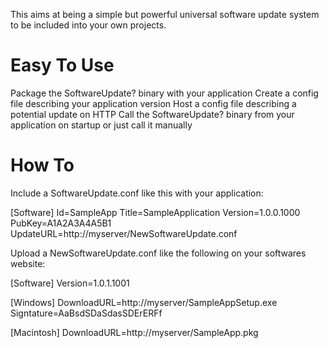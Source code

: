 This aims at being a simple but powerful universal software update system to be included into your own projects.

Easy To Use
===========

Package the SoftwareUpdate? binary with your application
Create a config file describing your application version
Host a config file describing a potential update on HTTP
Call the SoftwareUpdate? binary from your application on startup or just call it manually 

How To
======

Include a SoftwareUpdate.conf like this with your application:

  [Software]
  Id=SampleApp
  Title=SampleApplication
  Version=1.0.0.1000
  PubKey=A1A2A3A4A5B1
  UpdateURL=http://myserver/NewSoftwareUpdate.conf

Upload a NewSoftwareUpdate.conf like the following on your softwares website:

  [Software]
  Version=1.0.1.1001
  
  [Windows]
  DownloadURL=http://myserver/SampleAppSetup.exe
  Signtature=AaBsdSDaSdasSDErERFf
  
  [Macintosh]
  DownloadURL=http://myserver/SampleApp.pkg

